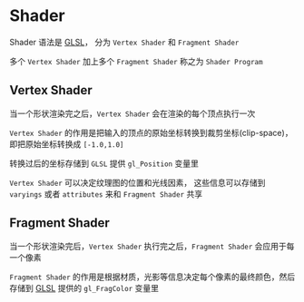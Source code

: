# Shader

Shader 语法是 [GLSL]， 分为 `Vertex Shader` 和 `Fragment Shader`

多个 `Vertex Shader` 加上多个 `Fragment Shader` 称之为 `Shader Program`

## Vertex Shader

当一个形状渲染完之后，`Vertex Shader` 会在渲染的每个顶点执行一次

`Vertex Shader` 的作用是把输入的顶点的原始坐标转换到裁剪坐标(clip-space)，即把原始坐标转换成 `[-1.0,1.0]`

转换过后的坐标存储到 `GLSL` 提供 `gl_Position` 变量里

`Vertex Shader` 可以决定纹理图的位置和光线因素， 这些信息可以存储到 `varyings` 或者 `attributes` 来和 `Fragment Shader` 共享

## Fragment Shader

当一个形状渲染完后，`Vertex Shader` 执行完之后，`Fragment Shader` 会应用于每一个像素

`Fragment Shader` 的作用是根据材质，光影等信息决定每个像素的最终颜色，然后存储到 [GLSL] 提供的 `gl_FragColor` 变量里

[glsl]: https://www.khronos.org/files/opengles_shading_language.pdf
